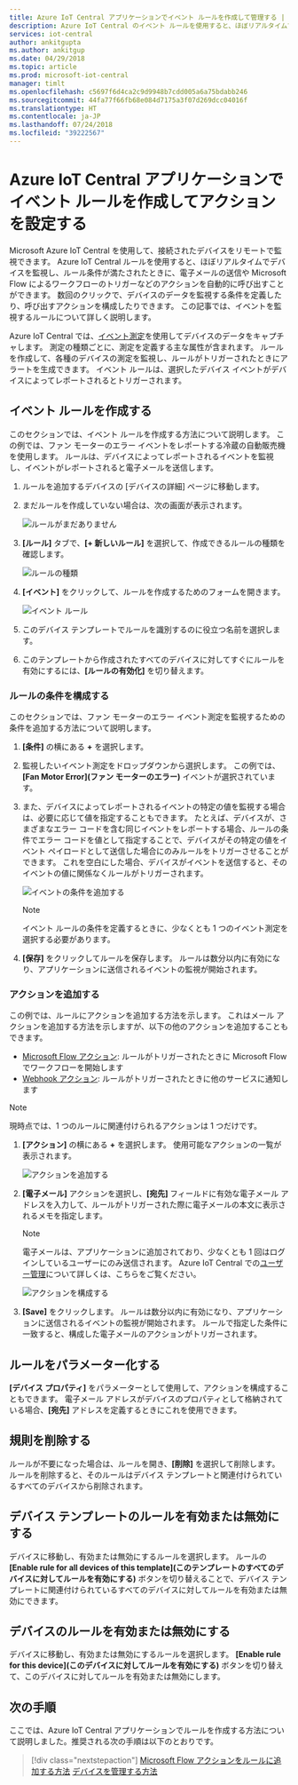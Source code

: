 ```yaml
---
title: Azure IoT Central アプリケーションでイベント ルールを作成して管理する | Microsoft Docs
description: Azure IoT Central のイベント ルールを使用すると、ほぼリアルタイムでデバイスを監視し、ルールがトリガーされたときに、電子メールの送信などのアクションを自動的に呼び出すことができます。
services: iot-central
author: ankitgupta
ms.author: ankitgup
ms.date: 04/29/2018
ms.topic: article
ms.prod: microsoft-iot-central
manager: timlt
ms.openlocfilehash: c5697f6d4ca2c9d9948b7cdd005a6a75bdabb246
ms.sourcegitcommit: 44fa77f66fb68e084d7175a3f07d269dcc04016f
ms.translationtype: HT
ms.contentlocale: ja-JP
ms.lasthandoff: 07/24/2018
ms.locfileid: "39222567"
---
```

# <a name="create-an-event-rule-and-set-up-an-action-in-your-azure-iot-central-application"></a>Azure IoT Central アプリケーションでイベント ルールを作成してアクションを設定する

Microsoft Azure IoT Central を使用して、接続されたデバイスをリモートで監視できます。 Azure IoT Central ルールを使用すると、ほぼリアルタイムでデバイスを監視し、ルール条件が満たされたときに、電子メールの送信や Microsoft Flow によるワークフローのトリガーなどのアクションを自動的に呼び出すことができます。 数回のクリックで、デバイスのデータを監視する条件を定義したり、呼び出すアクションを構成したりできます。 この記事では、イベントを監視するルールについて詳しく説明します。

Azure IoT Central では、[イベント測定](howto-set-up-template.md)を使用してデバイスのデータをキャプチャします。 測定の種類ごとに、測定を定義する主な属性が含まれます。 ルールを作成して、各種のデバイスの測定を監視し、ルールがトリガーされたときにアラートを生成できます。 イベント ルールは、選択したデバイス イベントがデバイスによってレポートされるとトリガーされます。

## <a name="create-an-event-rule"></a>イベント ルールを作成する

このセクションでは、イベント ルールを作成する方法について説明します。 この例では、ファン モーターのエラー イベントをレポートする冷蔵の自動販売機を使用します。 ルールは、デバイスによってレポートされるイベントを監視し、イベントがレポートされると電子メールを送信します。

1. ルールを追加するデバイスの [デバイスの詳細] ページに移動します。

1. まだルールを作成していない場合は、次の画面が表示されます。

    ![ルールがまだありません](media/howto-create-event-rules/image1.png)

1. **[ルール]** タブで、**[+ 新しいルール]** を選択して、作成できるルールの種類を確認します。

    ![ルールの種類](media/howto-create-event-rules/image2.png)

1. **[イベント]** をクリックして、ルールを作成するためのフォームを開きます。

    ![イベント ルール](media/howto-create-event-rules/image3.png)

1. このデバイス テンプレートでルールを識別するのに役立つ名前を選択します。

1. このテンプレートから作成されたすべてのデバイスに対してすぐにルールを有効にするには、**[ルールの有効化]** を切り替えます。

### <a name="configure-the-rule-condition"></a>ルールの条件を構成する

このセクションでは、ファン モーターのエラー イベント測定を監視するための条件を追加する方法について説明します。

1. **[条件]** の横にある **+** を選択します。

1. 監視したいイベント測定をドロップダウンから選択します。 この例では、**[Fan Motor Error]\(ファン モーターのエラー\)** イベントが選択されています。

1. また、デバイスによってレポートされるイベントの特定の値を監視する場合は、必要に応じて値を指定することもできます。 たとえば、デバイスが、さまざまなエラー コードを含む同じイベントをレポートする場合、ルールの条件でエラー コードを値として指定することで、デバイスがその特定の値をイベント ペイロードとして送信した場合にのみルールをトリガーさせることができます。 これを空白にした場合、デバイスがイベントを送信すると、そのイベントの値に関係なくルールがトリガーされます。

    ![イベントの条件を追加する](media/howto-create-event-rules/image4.png)

    > [!NOTE]
    > イベント ルールの条件を定義するときに、少なくとも 1 つのイベント測定を選択する必要があります。

1. **[保存]** をクリックしてルールを保存します。 ルールは数分以内に有効になり、アプリケーションに送信されるイベントの監視が開始されます。

### <a name="add-an-action"></a>アクションを追加する

この例では、ルールにアクションを追加する方法を示します。 これはメール アクションを追加する方法を示しますが、以下の他のアクションを追加することもできます。
-  [Microsoft Flow アクション](howto-add-microsoft-flow.md): ルールがトリガーされたときに Microsoft Flow でワークフローを開始します
- [Webhook アクション](howto-create-webhooks.md): ルールがトリガーされたときに他のサービスに通知します

> [!NOTE]
> 現時点では、1 つのルールに関連付けられるアクションは 1 つだけです。

1. **[アクション]** の横にある **+** を選択します。 使用可能なアクションの一覧が表示されます。

    ![アクションを追加する](media/howto-create-event-rules/image5.png)

1. **[電子メール]** アクションを選択し、**[宛先]** フィールドに有効な電子メール アドレスを入力して、ルールがトリガーされた際に電子メールの本文に表示されるメモを指定します。

    > [!NOTE]
    > 電子メールは、アプリケーションに追加されており、少なくとも 1 回はログインしているユーザーにのみ送信されます。 Azure IoT Central での[ユーザー管理](howto-administer.md)について詳しくは、こちらをご覧ください。

   ![アクションを構成する](media/howto-create-event-rules/image6.png)

1. **[Save]** をクリックします。 ルールは数分以内に有効になり、アプリケーションに送信されるイベントの監視が開始されます。 ルールで指定した条件に一致すると、構成した電子メールのアクションがトリガーされます。

## <a name="parameterize-the-rule"></a>ルールをパラメーター化する

**[デバイス プロパティ]** をパラメーターとして使用して、アクションを構成することもできます。 電子メール アドレスがデバイスのプロパティとして格納されている場合、**[宛先]** アドレスを定義するときにこれを使用できます。

## <a name="delete-a-rule"></a>規則を削除する

ルールが不要になった場合は、ルールを開き、**[削除]** を選択して削除します。 ルールを削除すると、そのルールはデバイス テンプレートと関連付けられているすべてのデバイスから削除されます。

## <a name="enable-or-disable-a-rule-for-a-device-template"></a>デバイス テンプレートのルールを有効または無効にする

デバイスに移動し、有効または無効にするルールを選択します。 ルールの **[Enable rule for all devices of this template]\(このテンプレートのすべてのデバイスに対してルールを有効にする\)** ボタンを切り替えることで、デバイス テンプレートに関連付けられているすべてのデバイスに対してルールを有効または無効にできます。

## <a name="enable-or-disable-a-rule-for-a-device"></a>デバイスのルールを有効または無効にする

デバイスに移動し、有効または無効にするルールを選択します。 **[Enable rule for this device]\(このデバイスに対してルールを有効にする\)** ボタンを切り替えて、このデバイスに対してルールを有効または無効にします。

## <a name="next-steps"></a>次の手順

ここでは、Azure IoT Central アプリケーションでルールを作成する方法について説明しました。推奨される次の手順は以下のとおりです。

> [!div class="nextstepaction"]
> [Microsoft Flow アクションをルールに追加する方法](howto-add-microsoft-flow.md)
> [デバイスを管理する方法](howto-manage-devices.md)
